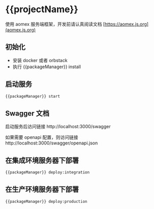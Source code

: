 # {{projectName}}

使用 aomex 服务端框架，开发前请认真阅读文档 [https://aomex.js.org](aomex.js.org)

## 初始化

- 安装 docker 或者 orbstack
- 执行 {{packageManager}} install

## 启动服务

```bash
{{packageManager}} start
```

## Swagger 文档

启动服务后访问链接 http://localhost:3000/swagger

如果需要 openapi 配置，则访问链接 http://localhost:3000/swagger/openapi.json

## 在集成环境服务器下部署

```bash
{{packageManager}} deploy:integration
```

## 在生产环境服务器下部署

```bash
{{packageManager}} deploy:production
```
